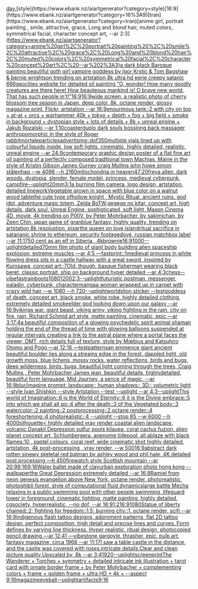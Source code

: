 [day.](https://www.ebank.nz/aiartgenerator?category=day.)[style](https://www.ebank.nz/aiartgenerator?category=style)[16:9](https://www.ebank.nz/aiartgenerator?category=16%3A9)[tran](https://www.ebank.nz/aiartgenerator?category=tran)[anime girl, portrait painting , smile, attractive, grace, Long and blond hair, muted colors, symmetrical facial, character concept art, --ar 2:3](https://www.ebank.nz/aiartgenerator?category=anime%20girl%2C%20portrait%20painting%20%2C%20smile%2C%20attractive%2C%20grace%2C%20Long%20and%20blond%20hair%2C%20muted%20colors%2C%20symmetrical%20facial%2C%20character%20concept%20art%2C%20--ar%202%3A3)[a dark black Baroque painting beautiful goth girl vampire goddess by Igor Krstic & Tom Bagshaw & bernie wrightson trending on artstation 8k ultra hd eerie creepy satanic 666](https://www.ebank.nz/aiartgenerator?category=a%20dark%20black%20Baroque%20painting%20beautiful%20goth%20girl%20vampire%20goddess%20by%20Igor%20Krstic%20%26%20Tom%20Bagshaw%20%26%20bernie%20wrightson%20trending%20on%20artstation%208k%20ultra%20hd%20eerie%20creepy%20satanic%20666)[geocities website for detailed oil painting “O, wonder! How many goodly creatures are there here! How beauteous mankind is! O brave new world, That has such people in't!”](https://www.ebank.nz/aiartgenerator?category=geocities%20website%20for%20detailed%20oil%20painting%20%E2%80%9CO%2C%20wonder%21%20How%20many%20goodly%20creatures%20are%20there%20here%21%20How%20beauteous%20mankind%20is%21%20O%20brave%20new%20world%2C%20That%20has%20such%20people%20in%27t%21%E2%80%9D)[16:9](https://www.ebank.nz/aiartgenerator?category=16%3A9)[16:9](https://www.ebank.nz/aiartgenerator?category=16%3A9)[wide screen, a realistic photo of cherry blossom tree season in Japan, deep color, 8k, octane render, glossy magazine print, Flickr, artstation --ar 16:9](https://www.ebank.nz/aiartgenerator?category=wide%20screen%2C%20a%20realistic%20photo%20of%20cherry%20blossom%20tree%20season%20in%20Japan%2C%20deep%20color%2C%208k%2C%20octane%20render%2C%20glossy%20magazine%20print%2C%20Flickr%2C%20artstation%20--ar%2016%3A9)[enourmous tank::2 with city on top + at-at + orcs + warhammer 40k + tokyo + depth + fog + big field + smoke in background + dystopian style + lots of details + 8k + unreal engine + Jakub Rozalski --ar 1:10](https://www.ebank.nz/aiartgenerator?category=enourmous%20tank%3A%3A2%20with%20city%20on%20top%20%2B%20at-at%20%2B%20orcs%20%2B%20warhammer%2040k%20%2B%20tokyo%20%2B%20depth%20%2B%20fog%20%2B%20big%20field%20%2B%20smoke%20in%20background%20%2B%20dystopian%20style%20%2B%20lots%20of%20details%20%2B%208k%20%2B%20unreal%20engine%20%2B%20Jakub%20Rozalski%20--ar%201%3A10)[coaster](https://www.ebank.nz/aiartgenerator?category=coaster)[duplo dark souls boss](https://www.ebank.nz/aiartgenerator?category=duplo%20dark%20souls%20boss)[long back massager anthropomorphic in the style of Roger rabbit](https://www.ebank.nz/aiartgenerator?category=long%20back%20massager%20anthropomorphic%20in%20the%20style%20of%20Roger%20rabbit)[mortale](https://www.ebank.nz/aiartgenerator?category=mortale)[particles](https://www.ebank.nz/aiartgenerator?category=particles)[advertising](https://www.ebank.nz/aiartgenerator?category=advertising)[::](https://www.ebank.nz/aiartgenerator?category=%3A%3A)[dof](https://www.ebank.nz/aiartgenerator?category=dof)[350](https://www.ebank.nz/aiartgenerator?category=350)[multiple vials lined up with colourful liquids inside, low soft lights, cinematic, highly detailed, realistic, unreal engine --ar 24:9](https://www.ebank.nz/aiartgenerator?category=multiple%20vials%20lined%20up%20with%20colourful%20liquids%20inside%2C%20low%20soft%20lights%2C%20cinematic%2C%20highly%20detailed%2C%20realistic%2C%20unreal%20engine%20--ar%2024%3A9)[contemporary graphic design poster of a flat fine art oil painting of a perfectly composed traditional town Machias, Maine in the style of Kristin Gibson James Gurney craig Mullins john howe simon stålenhag --w 4096 --h 2160](https://www.ebank.nz/aiartgenerator?category=contemporary%20graphic%20design%20poster%20of%20a%20flat%20fine%20art%20oil%20painting%20of%20a%20perfectly%20composed%20traditional%20town%20Machias%2C%20Maine%20in%20the%20style%20of%20Kristin%20Gibson%20James%20Gurney%20craig%20Mullins%20john%20howe%20simon%20st%C3%A5lenhag%20--w%204096%20--h%202160)[mitochondria in heaven](https://www.ebank.nz/aiartgenerator?category=mitochondria%20in%20heaven)[47:20](https://www.ebank.nz/aiartgenerator?category=47%3A20)[freya allen, dark woods, dystopia, slender, female model, princess, medieval cyberpunk, campfire](https://www.ebank.nz/aiartgenerator?category=freya%20allen%2C%20dark%20woods%2C%20dystopia%2C%20slender%2C%20female%20model%2C%20princess%2C%20medieval%20cyberpunk%2C%20campfire)[--uplight](https://www.ebank.nz/aiartgenerator?category=--uplight)[20mm](https://www.ebank.nz/aiartgenerator?category=20mm)[3:1](https://www.ebank.nz/aiartgenerator?category=3%3A1)[a burning film camera, logo design, artstation, detailed linework](https://www.ebank.nz/aiartgenerator?category=a%20burning%20film%20camera%2C%20logo%20design%2C%20artstation%2C%20detailed%20linework)[Vegetable grown in space with blue color on a walnut wood table](https://www.ebank.nz/aiartgenerator?category=Vegetable%20grown%20in%20space%20with%20blue%20color%20on%20a%20walnut%20wood%20table)[the cute type ofhollow knight , Mystic Ritual, ancient ruins, god idol, adventure,magic totem, Zelda BoTW,gegege no kitar, concept art, high details, dark soul, Unreal Engine, sophisticated, soft light, Maxon Cinema 4D, movie, 4k trending on PIXIV, by Peter Mohrbacher, by sakimichan, by Zeen Chin, japan game of granblue fantasy, highly quality, trending on artstation,8k resolustion, pixar](https://www.ebank.nz/aiartgenerator?category=the%20cute%20type%20ofhollow%20knight%20%2C%20Mystic%20Ritual%2C%20ancient%20ruins%2C%20god%20idol%2C%20adventure%2Cmagic%20totem%2C%20Zelda%20BoTW%2Cgegege%20no%20kitar%2C%20concept%20art%2C%20high%20details%2C%20dark%20soul%2C%20Unreal%20Engine%2C%20sophisticated%2C%20soft%20light%2C%20Maxon%20Cinema%204D%2C%20movie%2C%204k%20trending%20on%20PIXIV%2C%20by%20Peter%20Mohrbacher%2C%20by%20sakimichan%2C%20by%20Zeen%20Chin%2C%20japan%20game%20of%20granblue%20fantasy%2C%20highly%20quality%2C%20trending%20on%20artstation%2C8k%20resolustion%2C%20pixar)[the queen on love island](https://www.ebank.nz/aiartgenerator?category=the%20queen%20on%20love%20island)[ritual sacrifice in satananic shrine to ethereum, security footage](https://www.ebank.nz/aiartgenerator?category=ritual%20sacrifice%20in%20satananic%20shrine%20to%20ethereum%2C%20security%20footage)[dove, russian matchbox label --ar 11:17](https://www.ebank.nz/aiartgenerator?category=dove%2C%20russian%20matchbox%20label%20--ar%2011%3A17)[50 cent as an elf in Siberia , 4k](https://www.ebank.nz/aiartgenerator?category=50%20cent%20as%20an%20elf%20in%20Siberia%20%2C%204k)[brownie](https://www.ebank.nz/aiartgenerator?category=brownie)[](https://www.ebank.nz/aiartgenerator?category=)[16:9](https://www.ebank.nz/aiartgenerator?category=16%3A9)[1000](https://www.ebank.nz/aiartgenerator?category=1000)[--uplight](https://www.ebank.nz/aiartgenerator?category=--uplight)[detailed](https://www.ebank.nz/aiartgenerator?category=detailed)[70mm film photo of giant body building alien spaceship explosion, extreme muscles —ar 4:5 —fast](https://www.ebank.nz/aiartgenerator?category=70mm%20film%20photo%20of%20giant%20body%20building%20alien%20spaceship%20explosion%2C%20extreme%20muscles%20%E2%80%94ar%204%3A5%20%E2%80%94fast)[print::1](https://www.ebank.nz/aiartgenerator?category=print%3A%3A1)[medieval princess in white flowing dress sits in a castle hallway with a great sword, inspired by Kurosawa, concept art](https://www.ebank.nz/aiartgenerator?category=medieval%20princess%20in%20white%20flowing%20dress%20sits%20in%20a%20castle%20hallway%20with%20a%20great%20sword%2C%20inspired%20by%20Kurosawa%2C%20concept%20art)[::](https://www.ebank.nz/aiartgenerator?category=%3A%3A)[7](https://www.ebank.nz/aiartgenerator?category=7)[Old, though, basque fisherman wearing black beret, classic portrait, ship on background hyper detailed --ar 4:3](https://www.ebank.nz/aiartgenerator?category=Old%2C%20though%2C%20basque%20fisherman%20wearing%20black%20beret%2C%20classic%20portrait%2C%20ship%20on%20background%20hyper%20detailed%20--ar%204%3A3)[chess](https://www.ebank.nz/aiartgenerator?category=chess)[--vibefast](https://www.ebank.nz/aiartgenerator?category=--vibefast)[rainboots](https://www.ebank.nz/aiartgenerator?category=rainboots)[1080](https://www.ebank.nz/aiartgenerator?category=1080)[1200](https://www.ebank.nz/aiartgenerator?category=1200)[2:3](https://www.ebank.nz/aiartgenerator?category=2%3A3)[--uplight](https://www.ebank.nz/aiartgenerator?category=--uplight)[futuristic postman, messenger, paladin, cyberpunk, character](https://www.ebank.nz/aiartgenerator?category=futuristic%20postman%2C%20messenger%2C%20paladin%2C%20cyberpunk%2C%20character)[manga](https://www.ebank.nz/aiartgenerator?category=manga)[a woman wrapped up in carpet with crazy wild hair --w 1080 --h 720](https://www.ebank.nz/aiartgenerator?category=a%20woman%20wrapped%20up%20in%20carpet%20with%20crazy%20wild%20hair%20--w%201080%20--h%20720)[--uplight](https://www.ebank.nz/aiartgenerator?category=--uplight)[worlds](https://www.ebank.nz/aiartgenerator?category=worlds)[lion sticker --test](https://www.ebank.nz/aiartgenerator?category=lion%20sticker%20--test)[goddess of death, concept art, black smoke, white robe, highly detailed clothing, extremely detailed smoke](https://www.ebank.nz/aiartgenerator?category=goddess%20of%20death%2C%20concept%20art%2C%20black%20smoke%2C%20white%20robe%2C%20highly%20detailed%20clothing%2C%20extremely%20detailed%20smoke)[elder god looking down upon our galaxy --ar 16:9](https://www.ebank.nz/aiartgenerator?category=elder%20god%20looking%20down%20upon%20our%20galaxy%20--ar%2016%3A9)[vikings war, giant beast, viking army, viking fighting in the rain, city on fire, rain, Richard Schmid  art style, matte painting, cinematic, epic —ar 3:1](https://www.ebank.nz/aiartgenerator?category=vikings%20war%2C%20giant%20beast%2C%20viking%20army%2C%20viking%20fighting%20in%20the%20rain%2C%20city%20on%20fire%2C%20rain%2C%20Richard%20Schmid%20%20art%20style%2C%20matte%20painting%2C%20cinematic%2C%20epic%20%E2%80%94ar%203%3A1)[7:4](https://www.ebank.nz/aiartgenerator?category=7%3A4)[a beautiful composition of a glowing psychedelic spirit animal shaman holding the end of the thread of time with glowing balloons suspended at regular intervals creating a link to the astral plane where a portal faces the viewer, DMT,  rich details full of texture, style by Mœbius and Katsuhiro Otomo and Pogo —ar 12:16 —test](https://www.ebank.nz/aiartgenerator?category=a%20beautiful%20composition%20of%20a%20glowing%20psychedelic%20spirit%20animal%20shaman%20holding%20the%20end%20of%20the%20thread%20of%20time%20with%20glowing%20balloons%20suspended%20at%20regular%20intervals%20creating%20a%20link%20to%20the%20astral%20plane%20where%20a%20portal%20faces%20the%20viewer%2C%20DMT%2C%20%20rich%20details%20full%20of%20texture%2C%20style%20by%20M%C5%93bius%20and%20Katsuhiro%20Otomo%20and%20Pogo%20%E2%80%94ar%2012%3A16%20%E2%80%94test)[patterns](https://www.ebank.nz/aiartgenerator?category=patterns)[an emmence giant ancient  beautiful boulder lies along a  streams edge in  the forest,  dappled light, old growth moss,  blue lichens, mossy rocks, water reflections,  birds and bugs, deep wilderness, birds, bugs, beautiful light coming through the trees, Craig Mullins , Peter Mohrbacher James jean,  beautiful details, highlydetailed, beautiful form language, Mid Journey, a sence of magic, --ar 16:9](https://www.ebank.nz/aiartgenerator?category=an%20emmence%20giant%20ancient%20%20beautiful%20boulder%20lies%20along%20a%20%20streams%20edge%20in%20%20the%20forest%2C%20%20dappled%20light%2C%20old%20growth%20moss%2C%20%20blue%20lichens%2C%20mossy%20rocks%2C%20water%20reflections%2C%20%20birds%20and%20bugs%2C%20deep%20wilderness%2C%20birds%2C%20bugs%2C%20beautiful%20light%20coming%20through%20the%20trees%2C%20Craig%20Mullins%20%2C%20Peter%20Mohrbacher%20James%20jean%2C%20%20beautiful%20details%2C%20highlydetailed%2C%20beautiful%20form%20language%2C%20Mid%20Journey%2C%20a%20sence%20of%20magic%2C%20--ar%2016%3A9)[blur](https://www.ebank.nz/aiartgenerator?category=blur)[/imagine prompt: landscape:: human shadows:: 3D:: volumetric light --style Ivan Shishkin --style Artstation --test --uplight --ar 4:3](https://www.ebank.nz/aiartgenerator?category=/imagine%20prompt%3A%20landscape%3A%3A%20human%20shadows%3A%3A%203D%3A%3A%20volumetric%20light%20--style%20Ivan%20Shishkin%20--style%20Artstation%20--test%20--uplight%20--ar%204%3A3)[--uplight](https://www.ebank.nz/aiartgenerator?category=--uplight)[This world of Imagination::6 is the World of Eternity::6 it is the Divine embrace::5 into which we shall all go::4 after the death::3 of the Vegetated body::3 watercolor::2 painting::2  postprocessing::2 octane render::4 foreshortening::4 photorealistic::4 --uplight --stop 85 --w 6000 --h 4000](https://www.ebank.nz/aiartgenerator?category=This%20world%20of%20Imagination%3A%3A6%20is%20the%20World%20of%20Eternity%3A%3A6%20it%20is%20the%20Divine%20embrace%3A%3A5%20into%20which%20we%20shall%20all%20go%3A%3A4%20after%20the%20death%3A%3A3%20of%20the%20Vegetated%20body%3A%3A3%20watercolor%3A%3A2%20painting%3A%3A2%20%20postprocessing%3A%3A2%20octane%20render%3A%3A4%20foreshortening%3A%3A4%20photorealistic%3A%3A4%20--uplight%20--stop%2085%20--w%206000%20--h%204000)[silhouette](https://www.ebank.nz/aiartgenerator?category=silhouette)[< highly detailed vray render coastal alien landscape, volcanic Danakil Depression sulfur pools kilauea, coral cactus fuzion, alien planet concept art, Schlumbergera, anenome tidepool, all ablaze with black flames:10 , pastel colours, coral reef, wide cinematic shot highly detailed, artstation, 4k post-processing , vray render, --w 500](https://www.ebank.nz/aiartgenerator?category=%3C%20highly%20detailed%20vray%20render%20coastal%20alien%20landscape%2C%20volcanic%20Danakil%20Depression%20sulfur%20pools%20kilauea%2C%20coral%20cactus%20fuzion%2C%20alien%20planet%20concept%20art%2C%20Schlumbergera%2C%20anenome%20tidepool%2C%20all%20ablaze%20with%20black%20flames%3A10%20%2C%20pastel%20colours%2C%20coral%20reef%2C%20wide%20cinematic%20shot%20highly%20detailed%2C%20artstation%2C%204k%20post-processing%20%2C%20vray%20render%2C%20--w%20500)[16:9](https://www.ebank.nz/aiartgenerator?category=16%3A9)[abstract dark rotten sinewy skeletal red batman by ashley wood and phil hale, 4K detailed post processing —h 450](https://www.ebank.nz/aiartgenerator?category=abstract%20dark%20rotten%20sinewy%20skeletal%20red%20batman%20by%20ashley%20wood%20and%20phil%20hale%2C%204K%20detailed%20post%20processing%20%E2%80%94h%20450)[firewatch style Scottish mountain  --ar 20:9](https://www.ebank.nz/aiartgenerator?category=firewatch%20style%20Scottish%20mountain%20%20--ar%2020%3A9)[9:16](https://www.ebank.nz/aiartgenerator?category=9%3A16)[9:16](https://www.ebank.nz/aiartgenerator?category=9%3A16)[Water ballet,made of clay](https://www.ebank.nz/aiartgenerator?category=Water%20ballet%2Cmade%20of%20clay)[urban exploration photo hong kong --wallpaper](https://www.ebank.nz/aiartgenerator?category=urban%20exploration%20photo%20hong%20kong%20--wallpaper)[the Great Depression extremely detailed --ar 16:8](https://www.ebank.nz/aiartgenerator?category=the%20Great%20Depression%20extremely%20detailed%20--ar%2016%3A8)[Ramiel from neon genesis evangelion above New York, octane render, photorealistic, photo](https://www.ebank.nz/aiartgenerator?category=Ramiel%20from%20neon%20genesis%20evangelion%20above%20New%20York%2C%20octane%20render%2C%20photorealistic%2C%20photo)[ghibli forest, style of computational fluid dynamics](https://www.ebank.nz/aiartgenerator?category=ghibli%20forest%2C%20style%20of%20computational%20fluid%20dynamics)[large battle Mecha relaxing in a public swimming pool with other people swimming, lifeguard tower in foreground, cinematic lighting, matte painting, highly detailed, cgsociety, hyperrealistic, --no dof, --ar 16:9](https://www.ebank.nz/aiartgenerator?category=large%20battle%20Mecha%20relaxing%20in%20a%20public%20swimming%20pool%20with%20other%20people%20swimming%2C%20lifeguard%20tower%20in%20foreground%2C%20cinematic%20lighting%2C%20matte%20painting%2C%20highly%20detailed%2C%20cgsociety%2C%20hyperrealistic%2C%20--no%20dof%2C%20--ar%2016%3A9)[1:2](https://www.ebank.nz/aiartgenerator?category=1%3A2)[16:9](https://www.ebank.nz/aiartgenerator?category=16%3A9)[1080](https://www.ebank.nz/aiartgenerator?category=1080)[Statue of liberty chained::2; fighting for freedom::1.5; burning city::1, octane render, scifi --ar 16:9](https://www.ebank.nz/aiartgenerator?category=Statue%20of%20liberty%20chained%3A%3A2%3B%20fighting%20for%20freedom%3A%3A1.5%3B%20burning%20city%3A%3A1%2C%20octane%20render%2C%20scifi%20--ar%2016%3A9)[indigenous flash tattoo designs, adornment patterns, flat 2D tattoo design, perfect composition, high detail and precise lines and curves. Form defines by varying line thickness. Hyper realistic, ritual design, photocopied pencil drawing —ar 12:41 —vibe](https://www.ebank.nz/aiartgenerator?category=indigenous%20flash%20tattoo%20designs%2C%20adornment%20patterns%2C%20flat%202D%20tattoo%20design%2C%20perfect%20composition%2C%20high%20detail%20and%20precise%20lines%20and%20curves.%20Form%20defines%20by%20varying%20line%20thickness.%20Hyper%20realistic%2C%20ritual%20design%2C%20photocopied%20pencil%20drawing%20%E2%80%94ar%2012%3A41%20%E2%80%94vibe)[stone gargoyle, thrasher, epic, pulp art, fantasy magazine, circa 1968 --ar 11:17](https://www.ebank.nz/aiartgenerator?category=stone%20gargoyle%2C%20thrasher%2C%20epic%2C%20pulp%20art%2C%20fantasy%20magazine%2C%20circa%201968%20--ar%2011%3A17)[I saw a table castle in the distance, and the castle was covered with roses.intricate details,Clear and clean picture quality,Upscaled by ,8k --ar 3:4](https://www.ebank.nz/aiartgenerator?category=I%20saw%20a%20table%20castle%20in%20the%20distance%2C%20and%20the%20castle%20was%20covered%20with%20roses.intricate%20details%2CClear%20and%20clean%20picture%20quality%2CUpscaled%20by%20%2C8k%20--ar%203%3A4)[1920](https://www.ebank.nz/aiartgenerator?category=1920)[--uplight](https://www.ebank.nz/aiartgenerator?category=--uplight)[screenprint](https://www.ebank.nz/aiartgenerator?category=screenprint)[The Wanderer + Torches + symmetry + detailed intricate ink illustration + tarot card with ornate border frame + by Peter Mohrbacher + complementing colors + frame + golden frame + ultra HD + 4k + --aspect 9:16](https://www.ebank.nz/aiartgenerator?category=The%20Wanderer%20%2B%20Torches%20%2B%20symmetry%20%2B%20detailed%20intricate%20ink%20illustration%20%2B%20tarot%20card%20with%20ornate%20border%20frame%20%2B%20by%20Peter%20Mohrbacher%20%2B%20complementing%20colors%20%2B%20frame%20%2B%20golden%20frame%20%2B%20ultra%20HD%20%2B%204k%20%2B%20--aspect%209%3A16)[magazine](https://www.ebank.nz/aiartgenerator?category=magazine)[eyeball](https://www.ebank.nz/aiartgenerator?category=eyeball)[--uplight](https://www.ebank.nz/aiartgenerator?category=--uplight)[artifacts](https://www.ebank.nz/aiartgenerator?category=artifacts)[9:16](https://www.ebank.nz/aiartgenerator?category=9%3A16)